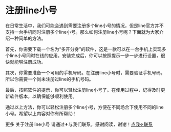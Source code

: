 # 注册line小号

在日常生活中，我们可能会遇到需要注册多个line小号的情况，但是line官方并不支持一台手机同时注册多个line小号。那么如何注册line小号呢？下面就为大家介绍一种简单的方法。

首先，你需要下载一个名为“多开分身”的软件，这是一款可以在一台手机上实现多个line小号同时在线的应用。安装完成后，你可以按照提示一步一步进行设置，很快就能够注册成功。

其次，你需要准备一个可用的手机号码。在注册line小号时，需要验证手机号码，所以你需要一个尚未注册过line的手机号码。

最后，按照软件的提示，你可以轻松注册line小号了。在使用过程中，记得及时更新软件版本，以确保能够顺利使用。

通过以上方法，你可以轻松注册多个line小号，方便在不同场合下使用不同的line小号。希望以上内容对你有所帮助！

更多 关于注册line小号 请通过✈与我们联系，感谢阅读，谢谢！[点我✈联系](https://ww.k02.cc)